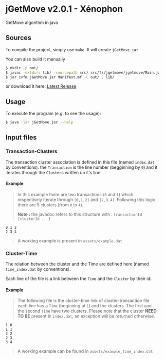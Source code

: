 [latest release]:(https://github.com/jGetMove/jGetMove/releases/latest)
# jGetMove v2.0.1 - Xénophon

GetMove algorithm in java

## Sources

To compile the project, simply use `make`. It will create `jGetMove.jar`.

You can also build it manually 
```bash
$ mkdir -p out/
$ javac -extdirs lib/ -sourcepath src/ src/fr/jgetmove/jgetmove/Main.java -d out/
$ jar cvfm jGetMove.jar Manifest.mf -C out/ . lib/
```

or download it here: [Latest Release](https://github.com/jGetMove/jGetMove/releases/latest)

## Usage 

To execute the program (e.g. to see the usage): 
```bash
$ java -jar jGetMove.jar --help
```


## Input files

### Transaction-Clusters

The transaction cluster association is defined in this file (named `index.dat` by conventions).
the `Transaction` is the line number (begginning by `0`) and it iterates through the `Cluster`s written on it's line.

#### Example

> In this example there are two transactions (`0` and `1`) which respectively iterate through `[0,1,2]` and `[2,3,4]`.
> Following this logic there are 5 clusters (from `0` to `4`).
>
> **Note :** the javadoc refers to this structure with : `transactionId [clusterId ...]`

```
0 1 2
2 3 4
```
> A working example is present in `assets/example.dat`

### Cluster-Time

The relation between the cluster and the Time are defined here (named `time_index.dat` by conventions).

Each line of the file is a link between the `Time` and the `Cluster` by their id.

#### Example

> The following file is the cluster-time link of cluster-transaction file
> each line has a `Time` (beginning at `1`) and the clusters.
> The first and the second `Time` have two clusters.
> Please note that the cluster **NEED TO BE** present in `index.dat`, an exception will be returned otherwise. 

```
1 0
1 1
2 2
2 3
3 4
```
> A working example can be found in `assets/example_time_index.dat`
